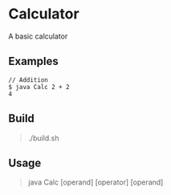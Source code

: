 # Calculator
A basic calculator

## Examples
```
// Addition
$ java Calc 2 + 2
4
```

## Build
>./build.sh

## Usage
>java Calc [operand] [operator] [operand]
